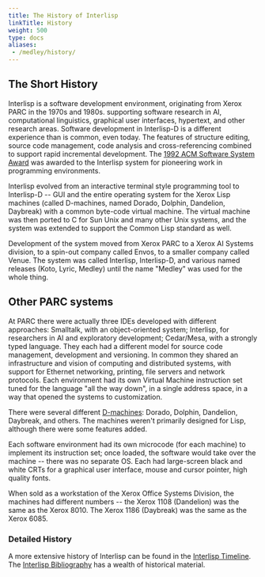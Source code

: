 ```yaml
---
title: The History of Interlisp
linkTitle: History
weight: 500
type: docs
aliases:
 - /medley/history/
---
```


## The Short History

Interlisp is a software development environment, originating from Xerox PARC in the 1970s and 1980s. supporting software research in AI, computational linguistics, graphical user interfaces, hypertext, and other research areas. Software development in Interlisp-D is a different experience than is common, even today. The features of structure editing, source code management, code analysis and cross-referencing combined to support rapid incremental development. The [1992 ACM Software System Award](https://awards.acm.org/award-recipients/masinter_3814811) was awarded to the Interlisp system for pioneering work in programming environments.

Interlisp evolved from an interactive terminal style programming tool to Interlisp-D -- GUI and the entire operating system for the Xerox Lisp machines (called D-machines, named Dorado, Dolphin, Dandelion, Daybreak) with a common byte-code virtual machine. The virtual machine was then ported to C for Sun Unix and many other Unix systems, and the system was extended to support the Common Lisp standard as well.

Development of the system moved from Xerox PARC to a Xerox AI Systems division, to a spin-out company called Envos, to a smaller company called Venue. The system was called Interlisp, Interlisp-D, and various named releases (Koto, Lyric, Medley) until the name "Medley" was used for the whole thing.

## Other PARC systems

At PARC there were actually three IDEs developed with different approaches: Smalltalk, with an object-oriented system; Interlisp, for researchers in AI and exploratory development; Cedar/Mesa, with a strongly typed language. They each had a different model for source code management, development and versioning. In common they shared an infrastructure and vision of computing and distributed systems, with support for Ethernet networking, printing, file servers and network protocols. Each environment had its own Virtual Machine instruction set tuned for the language "all the way down", in a single address space, in a way that opened the systems to customization.

There were several different [D-machines](http://www.bitsavers.org/pdf/xerox/parc/Exploring_the_Ethernet_with_Mouse_and_Keyboard_May81.pdf): Dorado, Dolphin, Dandelion, Daybreak, and others. The machines weren't primarily designed for Lisp, although there were some features added.

Each software environment had its own microcode (for each machine)  to implement its instruction set; once loaded, the software would take over the machine -- there was no separate OS. Each had large-screen black and white CRTs for a graphical user interface, mouse and cursor pointer, high quality fonts.

When sold as a workstation of the Xerox Office Systems Division, the machines had different numbers -- the Xerox 1108 (Dandelion) was the same as the Xerox 8010. The Xerox 1186 (Daybreak) was the same as the Xerox 6085.


### Detailed History

A more extensive history of Interlisp can be found in the [Interlisp Timeline](timeline). The [Interlisp Bibliography](bibliography) has a wealth of historical material.


